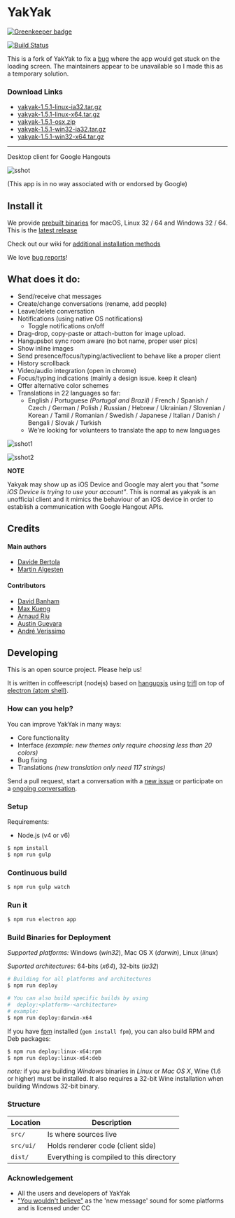 # YakYak

[![Greenkeeper badge](https://badges.greenkeeper.io/yakyak/yakyak.svg)](https://greenkeeper.io/)

[![Build Status](https://travis-ci.org/yakyak/yakyak.svg)](https://travis-ci.org/yakyak/yakyak)

This is a fork of YakYak to fix a [bug](https://github.com/yakyak/yakyak/issues/918) where the app would get stuck on the loading screen. The maintainers appear to be unavailable so I made this as a temporary solution.

### Download Links

* [yakyak-1.5.1-linux-ia32.tar.gz](https://rawgit.com/whmountains/yakyak/master/dist/yakyak-1.5.1-linux-ia32.tar.gz)
* [yakyak-1.5.1-linux-x64.tar.gz](https://rawgit.com/whmountains/yakyak/master/dist/yakyak-1.5.1-linux-x64.tar.gz)
* [yakyak-1.5.1-osx.zip](https://rawgit.com/whmountains/yakyak/master/dist/yakyak-1.5.1-osx.zip)
* [yakyak-1.5.1-win32-ia32.tar.gz](https://rawgit.com/whmountains/yakyak/master/dist/yakyak-1.5.1-win32-ia32.zip)
* [yakyak-1.5.1-win32-x64.tar.gz](https://rawgit.com/whmountains/yakyak/master/dist/yakyak-1.5.1-win32-x64.zip)

---

Desktop client for Google Hangouts

![sshot](https://cloud.githubusercontent.com/assets/123929/16032313/cdba46c2-3204-11e6-912f-a72fef60563a.png)

(This app is in no way associated with or endorsed by Google)

## Install it

We provide [prebuilt binaries](https://github.com/yakyak/yakyak/releases) for macOS, Linux 32 / 64 and Windows 32 / 64. This is the [latest release](https://github.com/yakyak/yakyak/releases/latest)

Check out our wiki for [additional installation methods](https://github.com/yakyak/yakyak/wiki)

We love [bug reports](https://github.com/yakyak/yakyak/issues)!

## What does it do:

* Send/receive chat messages
* Create/change conversations (rename, add people)
* Leave/delete conversation
* Notifications (using native OS notifications)
  * Toggle notifications on/off
* Drag-drop, copy-paste or attach-button for image upload.
* Hangupsbot sync room aware (no bot name, proper user pics)
* Show inline images
* Send presence/focus/typing/activeclient to behave like a proper client
* History scrollback
* Video/audio integration (open in chrome)
* Focus/typing indications (mainly a design issue. keep it clean)
* Offer alternative color schemes
* Translations in 22 languages so far:
  * English / Portuguese _(Portugal and Brazil)_ / French / Spanish / Czech / German / Polish / Russian / Hebrew / Ukrainian / Slovenian / Korean / Tamil / Romanian / Swedish / Japanese / Italian / Danish / Bengali / Slovak / Turkish
  * We're looking for volunteers to translate the app to new languages

![sshot1](https://cloud.githubusercontent.com/assets/123929/16032393/991d63f8-3205-11e6-98bf-31f1b57cdc96.png)

![sshot2](https://cloud.githubusercontent.com/assets/123929/16032394/9e2ac08e-3205-11e6-81cc-fd4cb37441b5.png)

**NOTE**

Yakyak may show up as iOS Device and Google may alert you that _"some iOS Device is trying to use your account"_. This is normal as yakyak is an unofficial client and it mimics the behaviour of an iOS device in order to establish a communication with Google Hangout APIs.

## Credits

#### Main authors

* [Davide Bertola](https://github.com/davibe)
* [Martin Algesten](https://github.com/algesten)

#### Contributors

* [David Banham](https://github.com/davidbanham)
* [Max Kueng](https://github.com/maxkueng)
* [Arnaud Riu](https://github.com/arnriu)
* [Austin Guevara](https://github.com/austin-guevara)
* [André Veríssimo](https://github.com/averissimo)

## Developing

This is an open source project. Please help us!

It is written in coffeescript (nodejs) based on
[hangupsjs](https://github.com/algesten/hangupsjs) using
[trifl](http://algesten.github.io/trifl/) on top of
[electron (atom shell)](https://github.com/electron/electron).

### How can you help?

You can improve YakYak in many ways:

* Core functionality
* Interface _(example: new themes only require choosing less than 20 colors)_
* Bug fixing
* Translations _(new translation only need 117 strings)_

Send a pull request, start a conversation with a
[new issue](https://github.com/yakyak/yakyak/issues/new) or participate on a
[ongoing conversation](https://github.com/yakyak/yakyak/issues).

### Setup

Requirements:

* Node.js (v4 or v6)

```bash
$ npm install
$ npm run gulp
```

### Continuous build

```bash
$ npm run gulp watch
```

### Run it

```bash
$ npm run electron app
```

### Build Binaries for Deployment

_Supported platforms:_ Windows (_win32_), Mac OS X (_darwin_), Linux (_linux_)

_Suported architectures:_ 64-bits (_x64_), 32-bits (_ia32_)

```bash
# Building for all platforms and architectures
$ npm run deploy

# You can also build specific builds by using
#  deploy:<platform>-<architecture>
# example:
$ npm run deploy:darwin-x64
```

If you have [fpm](https://github.com/jordansissel/fpm) installed (`gem install fpm`), you can also build RPM and Deb packages:

```bash
$ npm run deploy:linux-x64:rpm
$ npm run deploy:linux-x64:deb
```

_note:_ if you are building _Windows_ binaries in _Linux_ or _Mac OS X_, Wine (1.6 or higher) must be installed. It also requires a 32-bit Wine installation when building Windows 32-bit binary.

### Structure

| Location  | Description                              |
| --------- | ---------------------------------------- |
| `src/`    | Is where sources live                    |
| `src/ui/` | Holds renderer code (client side)        |
| `dist/`   | Everything is compiled to this directory |

### Acknowledgement

* All the users and developers of YakYak
* ["You wouldn't believe"](https://notificationsounds.com/notification-sounds/you-wouldnt-believe-510) as the 'new message' sound for some platforms and is licensed under CC
